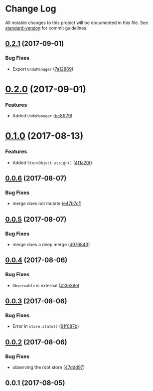 # Change Log

All notable changes to this project will be documented in this file. See [standard-version](https://github.com/conventional-changelog/standard-version) for commit guidelines.

<a name="0.2.1"></a>
## [0.2.1](https://github.com/simontonsoftware/ng-app-state/compare/v0.2.0...v0.2.1) (2017-09-01)


### Bug Fixes

* Export `UndoManager` ([7a12889](https://github.com/simontonsoftware/ng-app-state/commit/7a12889))



<a name="0.2.0"></a>
# [0.2.0](https://github.com/simontonsoftware/ng-app-state/compare/v0.1.0...v0.2.0) (2017-09-01)


### Features

* Added `UndoManager` ([bc8ff79](https://github.com/simontonsoftware/ng-app-state/commit/bc8ff79))



<a name="0.1.0"></a>
# [0.1.0](https://github.com/simontonsoftware/ng-app-state/compare/v0.0.6...v0.1.0) (2017-08-13)


### Features

* Added `StoreObject.assign()` ([4f1a20f](https://github.com/simontonsoftware/ng-app-state/commit/4f1a20f))



<a name="0.0.6"></a>
## [0.0.6](https://github.com/simontonsoftware/ng-app-state/compare/v0.0.5...v0.0.6) (2017-08-07)


### Bug Fixes

* merge does not mutate ([e47b7cf](https://github.com/simontonsoftware/ng-app-state/commit/e47b7cf))



<a name="0.0.5"></a>
## [0.0.5](https://github.com/simontonsoftware/ng-app-state/compare/v0.0.4...v0.0.5) (2017-08-07)


### Bug Fixes

* merge does a deep merge ([d976843](https://github.com/simontonsoftware/ng-app-state/commit/d976843))



<a name="0.0.4"></a>
## [0.0.4](https://github.com/simontonsoftware/ng-app-state/compare/v0.0.3...v0.0.4) (2017-08-06)


### Bug Fixes

* `Observable` is external ([413e39e](https://github.com/simontonsoftware/ng-app-state/commit/413e39e))



<a name="0.0.3"></a>
## [0.0.3](https://github.com/simontonsoftware/ng-app-state/compare/v0.0.2...v0.0.3) (2017-08-06)


### Bug Fixes

* Error in `store.state()` ([91f087b](https://github.com/simontonsoftware/ng-app-state/commit/91f087b))



<a name="0.0.2"></a>
## [0.0.2](https://github.com/simontonsoftware/ng-app-state/compare/v0.0.1...v0.0.2) (2017-08-06)


### Bug Fixes

* observing the root store ([47ddd97](https://github.com/simontonsoftware/ng-app-state/commit/47ddd97))



<a name="0.0.1"></a>
## 0.0.1 (2017-08-05)

